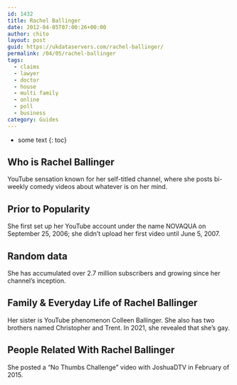 ```yaml
---
id: 1432
title: Rachel Ballinger
date: 2012-04-05T07:00:26+00:00
author: chito
layout: post
guid: https://ukdataservers.com/rachel-ballinger/
permalink: /04/05/rachel-ballinger
tags:
  - claims
  - lawyer
  - doctor
  - house
  - multi family
  - online
  - poll
  - business
category: Guides
---
```


* some text
{: toc}
          
          
## Who is  Rachel Ballinger
                  
                  
                  
YouTube sensation known for her self-titled channel, where she posts bi-weekly comedy videos about whatever is on her mind.
                  
                
                
                
## Prior to Popularity 
                  
                  
                  
She first set up her YouTube account under the name NOVAQUA on September 25, 2006; she didn&#8217;t upload her first video until June 5, 2007.
                  
                
                
                
## Random data 
                  
                  
                  
She has accumulated over 2.7 million subscribers and growing since her channel&#8217;s inception.
                  
                
                
                
## Family & Everyday Life of Rachel Ballinger
                  
                  
                  
Her sister is YouTube phenomenon Colleen Ballinger. She also has two brothers named Christopher and Trent. In 2021, she revealed that she&#8217;s gay.
                  
                
                
                
## People Related With  Rachel Ballinger
                  
                  
                  
She posted a &#8220;No Thumbs Challenge&#8221; video with JoshuaDTV in February of 2015.
                  
                
              
            
          
          
          
    
    
  
